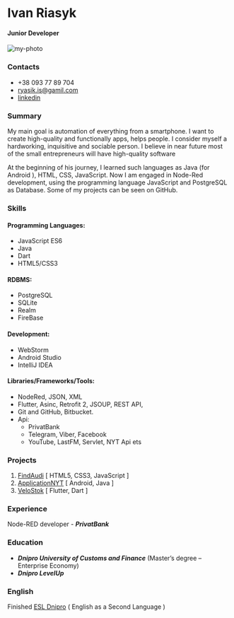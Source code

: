 # Ivan Riasyk
#### Junior Developer
![my-photo](https://gracious-edison-916926.netlify.app/img/CROPPED-DSC-1052.JPG)

### Contacts
   * +38 093 77 89 704
   * ryasik.is@gamil.com
   * [linkedin](https://www.linkedin.com/)

### Summary
My main goal is  automation of everything from a smartphone. I want to create high-quality and functionally apps, helps people. I consider myself a hardworking, inquisitive and sociable person. I believe in near  future most of the small entrepreneurs will have high-quality software

At the beginning of his journey, I learned such languages ​​as Java (for Android ),  HTML, CSS, JavaScript. Now I am engaged in Node-Red development, using the programming language JavaScript and  PostgreSQL as Database. Some of my projects can be seen on GitHub.

### Skills

#### Programming Languages:
   * JavaScript ES6
   * Java
   * Dart
   * HTML5/CSS3

#### RDBMS:
   * PostgreSQL
   * SQLite
   * Realm
   * FireBase

#### Development:
   * WebStorm
   * Android Studio
   * IntelliJ IDEA

#### Libraries/Frameworks/Tools:
   * NodeRed, JSON, XML  
   * Flutter, Asinc, Retrofit 2, JSOUP, REST API,
   * Git and GitHub, Bitbucket.
   * Api: 
      * PrivatBank
      * Telegram, Viber, Facebook 
      * YouTube, LastFM, Servlet, NYT Api ets
      
### Projects
   1. [FindAudi](https://github.com/Riasik/FindAudi) [ HTML5, CSS3, JavaScript ]
   2. [ApplicationNYT](https://github.com/Riasik/ApplicationNYT) [ Android, Java ]
   3. [VeloStok](https://github.com/Riasik/velostok) [ Flutter, Dart ]  
      
### Experience
   Node-RED developer - ***PrivatBank***
   
### Education
   * ***Dnipro University of Customs and Finance*** (Master’s degree – Enterprise Economy)
   * ***Dnipro LevelUp***
   
### English
   Finished [ESL Dnipro](https://eslukraine.com/) ( English as a Second Language )
   
